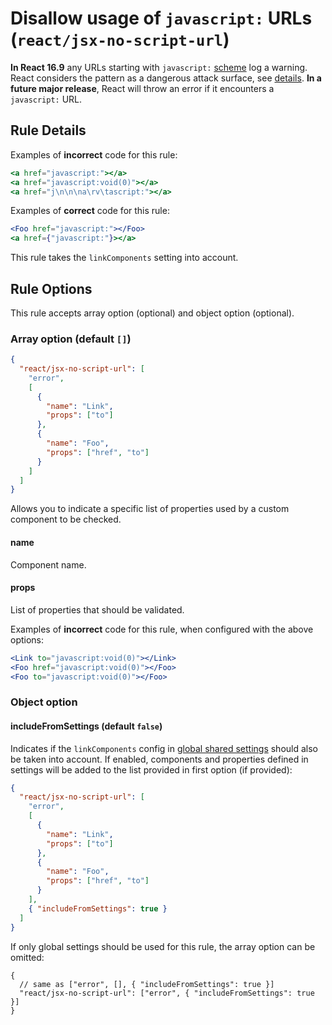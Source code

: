 # Disallow usage of `javascript:` URLs (`react/jsx-no-script-url`)

<!-- end auto-generated rule header -->

**In React 16.9** any URLs starting with `javascript:` [scheme](https://wiki.whatwg.org/wiki/URL_schemes#javascript:_URLs) log a warning.
React considers the pattern as a dangerous attack surface, see [details](https://reactjs.org/blog/2019/08/08/react-v16.9.0.html#deprecating-javascript-urls).
**In a future major release**, React will throw an error if it encounters a `javascript:` URL.

## Rule Details

Examples of **incorrect** code for this rule:

```jsx
<a href="javascript:"></a>
<a href="javascript:void(0)"></a>
<a href="j\n\n\na\rv\tascript:"></a>
```

Examples of **correct** code for this rule:

```jsx
<Foo href="javascript:"></Foo>
<a href={"javascript:"}></a>
```

This rule takes the `linkComponents` setting into account.

## Rule Options

This rule accepts array option (optional) and object option (optional).

### Array option (default `[]`)

```json
{
  "react/jsx-no-script-url": [
    "error",
    [
      {
        "name": "Link",
        "props": ["to"]
      },
      {
        "name": "Foo",
        "props": ["href", "to"]
      }
    ]
  ]
}
```

Allows you to indicate a specific list of properties used by a custom component to be checked.

#### name

Component name.

#### props

List of properties that should be validated.

Examples of **incorrect** code for this rule, when configured with the above options:

```jsx
<Link to="javascript:void(0)"></Link>
<Foo href="javascript:void(0)"></Foo>
<Foo to="javascript:void(0)"></Foo>
```

### Object option

#### includeFromSettings (default `false`)

Indicates if the `linkComponents` config in [global shared settings](https://github.com/jsx-eslint/eslint-plugin-react/blob/master/README.md#configuration) should also be taken into account. If enabled, components and properties defined in settings will be added to the list provided in first option (if provided):

```json
{
  "react/jsx-no-script-url": [
    "error",
    [
      {
        "name": "Link",
        "props": ["to"]
      },
      {
        "name": "Foo",
        "props": ["href", "to"]
      }
    ],
    { "includeFromSettings": true }
  ]
}
```

If only global settings should be used for this rule, the array option can be omitted:

```jsonc
{
  // same as ["error", [], { "includeFromSettings": true }]
  "react/jsx-no-script-url": ["error", { "includeFromSettings": true }]
}
```
